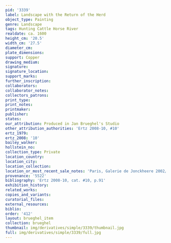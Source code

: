 ```yaml
---
pid: '3339'
label: Landscape with the Return of the Herd
object_type: Painting
genre: Landscape
tags: Hunting Cattle Horse River
realdate: ca. 1600
height_cm: '20.5'
width_cm: '27.5'
diameter_cm: 
plate_dimensions: 
support: Copper
drawing_medium: 
signature: 
signature_location: 
support_marks: 
further_inscription: 
collaborators: 
collaborator_notes: 
collectors_patrons: 
print_type: 
print_notes: 
printmaker: 
publisher: 
states: 
our_attribution: Produced in Jan Brueghel's Studio
other_attribution_authorities: 'Ertz 2008-10, #10'
ertz_1979: 
ertz_2008: '10'
bailey_walker: 
hollstein_no: 
collection_type: Private
location_country: 
location_city: 
location_collection: 
location_or_most_recent_sale_notes: 'Paris, Galerie de Jonckheere 2002/03, Cat. #24'
provenance: '5522'
bibliography: 'Ertz 2008-10, cat. #10, p.91'
exhibition_history: 
related_works: 
copies_and_variants: 
curatorial_files: 
external_resources: 
biblio: 
order: '412'
layout: brueghel_item
collection: brueghel
thumbnail: img/derivatives/simple/3339/thumbnail.jpg
full: img/derivatives/simple/3339/full.jpg
---
```

